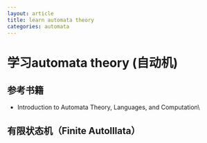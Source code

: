 ```yaml
---
layout: article
title: learn automata theory
categories: automata
---
```


# 学习automata theory (自动机)

## 参考书籍
* Introduction to Automata Theory, Languages, and Computation\


## 有限状态机（Finite Autolllata）